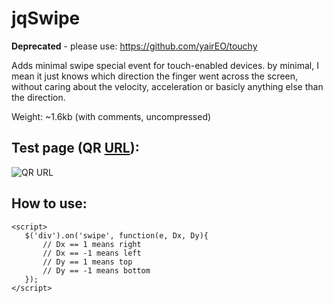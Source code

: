 jqSwipe
========

**Deprecated** - please use: https://github.com/yairEO/touchy

Adds minimal swipe special event for touch-enabled devices.
by minimal, I mean it just knows which direction the finger went across the screen, without caring
about the velocity, acceleration or basicly anything else than the direction.

Weight: ~1.6kb (with comments, uncompressed)

## Test page (QR [URL](http://htmlpreview.github.com/?https://github.com/yairEO/jqSwipe/blob/gh-pages/test.html)):
![QR URL](https://lh3.googleusercontent.com/-IAHRFq5opc8/UUoQJ6MNQ_I/AAAAAAAAC_k/am_hzGkiEZE/s250/qrcode.png)

## How to use:
    <script>
       $('div').on('swipe', function(e, Dx, Dy){
           // Dx == 1 means right
           // Dx == -1 means left
           // Dy == 1 means top
           // Dy == -1 means bottom
	   });
    </script>